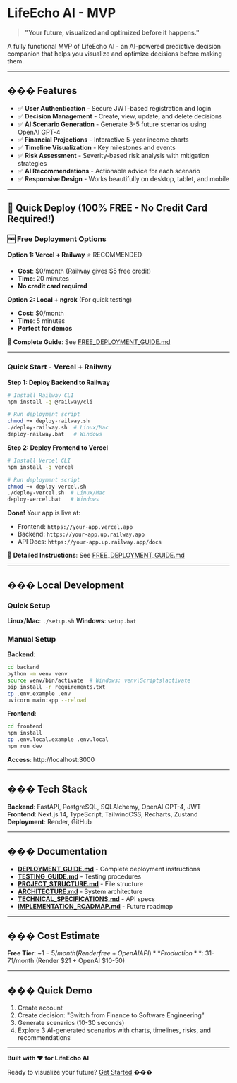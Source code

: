 # LifeEcho AI - MVP

> **"Your future, visualized and optimized before it happens."**

A fully functional MVP of LifeEcho AI - an AI-powered predictive decision companion that helps you visualize and optimize decisions before making them.

---

## ��� Features

- ✅ **User Authentication** - Secure JWT-based registration and login
- ✅ **Decision Management** - Create, view, update, and delete decisions
- ✅ **AI Scenario Generation** - Generate 3-5 future scenarios using OpenAI GPT-4
- ✅ **Financial Projections** - Interactive 5-year income charts
- ✅ **Timeline Visualization** - Key milestones and events
- ✅ **Risk Assessment** - Severity-based risk analysis with mitigation strategies
- ✅ **AI Recommendations** - Actionable advice for each scenario
- ✅ **Responsive Design** - Works beautifully on desktop, tablet, and mobile

---

## 🚀 Quick Deploy (100% FREE - No Credit Card Required!)

### 🆓 Free Deployment Options

**Option 1: Vercel + Railway** ⭐ RECOMMENDED
- **Cost**: $0/month (Railway gives $5 free credit)
- **Time**: 20 minutes
- **No credit card required**

**Option 2: Local + ngrok** (For quick testing)
- **Cost**: $0/month
- **Time**: 5 minutes
- **Perfect for demos**

📖 **Complete Guide**: See [FREE_DEPLOYMENT_GUIDE.md](./FREE_DEPLOYMENT_GUIDE.md)

---

### Quick Start - Vercel + Railway

**Step 1: Deploy Backend to Railway**
```bash
# Install Railway CLI
npm install -g @railway/cli

# Run deployment script
chmod +x deploy-railway.sh
./deploy-railway.sh  # Linux/Mac
deploy-railway.bat   # Windows
```

**Step 2: Deploy Frontend to Vercel**
```bash
# Install Vercel CLI
npm install -g vercel

# Run deployment script
chmod +x deploy-vercel.sh
./deploy-vercel.sh  # Linux/Mac
deploy-vercel.bat   # Windows
```

**Done!** Your app is live at:
- Frontend: `https://your-app.vercel.app`
- Backend: `https://your-app.up.railway.app`
- API Docs: `https://your-app.up.railway.app/docs`

📖 **Detailed Instructions**: See [FREE_DEPLOYMENT_GUIDE.md](./FREE_DEPLOYMENT_GUIDE.md)

---

## ��� Local Development

### Quick Setup

**Linux/Mac**: `./setup.sh`
**Windows**: `setup.bat`

### Manual Setup

**Backend**:
```bash
cd backend
python -m venv venv
source venv/bin/activate  # Windows: venv\Scripts\activate
pip install -r requirements.txt
cp .env.example .env
uvicorn main:app --reload
```

**Frontend**:
```bash
cd frontend
npm install
cp .env.local.example .env.local
npm run dev
```

**Access**: http://localhost:3000

---

## ���️ Tech Stack

**Backend**: FastAPI, PostgreSQL, SQLAlchemy, OpenAI GPT-4, JWT
**Frontend**: Next.js 14, TypeScript, TailwindCSS, Recharts, Zustand
**Deployment**: Render, GitHub

---

## ��� Documentation

- **[DEPLOYMENT_GUIDE.md](./DEPLOYMENT_GUIDE.md)** - Complete deployment instructions
- **[TESTING_GUIDE.md](./TESTING_GUIDE.md)** - Testing procedures
- **[PROJECT_STRUCTURE.md](./PROJECT_STRUCTURE.md)** - File structure
- **[ARCHITECTURE.md](./ARCHITECTURE.md)** - System architecture
- **[TECHNICAL_SPECIFICATIONS.md](./TECHNICAL_SPECIFICATIONS.md)** - API specs
- **[IMPLEMENTATION_ROADMAP.md](./IMPLEMENTATION_ROADMAP.md)** - Future roadmap

---

## ��� Cost Estimate

**Free Tier**: ~$1-5/month (Render free + OpenAI API)
**Production**: ~$31-71/month (Render $21 + OpenAI $10-50)

---

## ��� Quick Demo

1. Create account
2. Create decision: "Switch from Finance to Software Engineering"
3. Generate scenarios (10-30 seconds)
4. Explore 3 AI-generated scenarios with charts, timelines, risks, and recommendations

---

**Built with ❤️ for LifeEcho AI**

Ready to visualize your future? [Get Started](#-quick-deploy-to-render-15-minutes) ���
